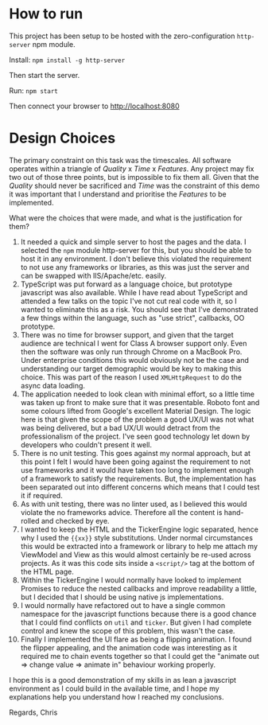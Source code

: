 # How to run

This project has been setup to be hosted with the zero-configuration `http-server` npm module.

Install: `npm install -g http-server`

Then start the server.

Run: `npm start`

Then connect your browser to <http://localhost:8080>

# Design Choices

The primary constraint on this task was the timescales. All software operates within a triangle of _Quality_ x _Time_ x _Features_.  Any project may fix two out of those three points, but is impossible to fix them all.  Given that the _Quality_ should never be sacrificed and _Time_ was the constraint of this demo it was important that I understand and prioritise the _Features_ to be implemented.

What were the choices that were made, and what is the justification for them?

1. It needed a quick and simple server to host the pages and the data.  I selected the `npm` module http-server for this, but you should be able to host it in any environment.  I don't believe this violated the requirement to not use any frameworks or libraries, as this was just the server and can be swapped with IIS/Apache/etc. easily.
2. TypeScript was put forward as a language choice, but prototype javascript was also available.  While I have read about TypeScript and attended a few talks on the topic I've not cut real code with it, so I wanted to eliminate this as a risk.  You should see that I've demonstrated a few things within the language, such as "use strict", callbacks, OO prototype.
3. There was no time for browser support, and given that the target audience are technical I went for Class A browser support only.  Even then the software was only run through Chrome on a MacBook Pro.  Under enterprise conditions this would obviously not be the case and understanding our target demographic would be key to making this choice.  This was part of the reason I used `XMLHttpRequest` to do the async data loading.
4. The application needed to look clean with minimal effort, so a little time was taken up front to make sure that it was presentable.  Roboto font and some colours lifted from Google's excellent Material Design.  The logic here is that given the scope of the problem a good UX/UI was not what was being delivered, but a bad UX/UI would detract from the professionalism of the project.  I've seen good technology let down by developers who couldn't present it well.
5. There is no unit testing.  This goes against my normal approach, but at this point I felt I would have been going against the requirement to not use frameworks and it would have taken too long to implement enough of a framework to satisfy the requirements.  But, the implementation has been separated out into different concerns which means that I could test it if required.
6. As with unit testing, there was no linter used, as I believed this would violate the no frameworks advice.  Therefore all the content is hand-rolled and checked by eye.
7. I wanted to keep the HTML and the TickerEngine logic separated, hence why I used the `{{xx}}` style substitutions.  Under normal circumstances this would be extracted into a framework or library to help me attach my ViewModel and View as this would almost certainly be re-used across projects.  As it was this code sits inside a `<script/>` tag at the bottom of the HTML page.
8. Within the TickerEngine I would normally have looked to implement Promises to reduce the nested callbacks and improve readability a little, but I decided that I should be using native js implementations.
9. I would normally have refactored out to have a single common namespace for the javascript functions because there is a good chance that I could find conflicts on `util` and `ticker`.  But given I had complete control and knew the scope of this problem, this wasn't the case.
10. Finally I implemented the UI flare as being a flipping animation.  I found the flipper appealing, and the animation code was interesting as it required me to chain events together so that I could get the "animate out => change value => animate in" behaviour working properly.

I hope this is a good demonstration of my skills in as lean a javascript environment as I could build in the available time, and I hope my explanations help you understand how I reached my conclusions.

Regards,
Chris

